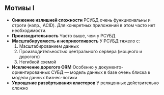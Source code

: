 ## Мотивы I

* **Снижение излишней сложности**
  РСУБД очень функциональны и строги (напр., ACID). Для конкретных приложений в этом часто нет необходимости.
* **Производительность**
  Часто выше, чем у РСУБД
* **Масштабируемость и неприхотливость**
    У РСУБД тяжело с:
    1. Масштабированием данных
    2. Производительностью центрального сервера (мощного и дорогого)
    3. Негибкой схемой
* **Исключение дорогого ORM**
  Особенно у документо-ориентированных СУБД — модель данных в базе очень блиска к модели данных бизнес-логики
* **Упрощение развёртывания кластеров**
  У реляцонных действительно сложно
